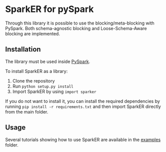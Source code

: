 # SparkER for pySpark
Through this library it is possible to use the blocking/meta-blocking with PySpark. 
Both schema-agnostic blocking and Loose-Schema-Aware blocking are implemented.

## Installation

The library must be used inside [PySpark](https://spark.apache.org/docs/latest/api/python/).

To install SparkER as a library:

1. Clone the repository
2. Run `python setup.py install`
3. Import SparkER by using `import sparker`

If you do not want to install it, you can install the required dependencies by running `pip install -r requirements.txt` and then import SparkER directly from the main folder.

## Usage
Several tutorials showing how to use SparkER are available in the [examples](https://github.com/Gaglia88/sparker/tree/master/python/examples) folder.

